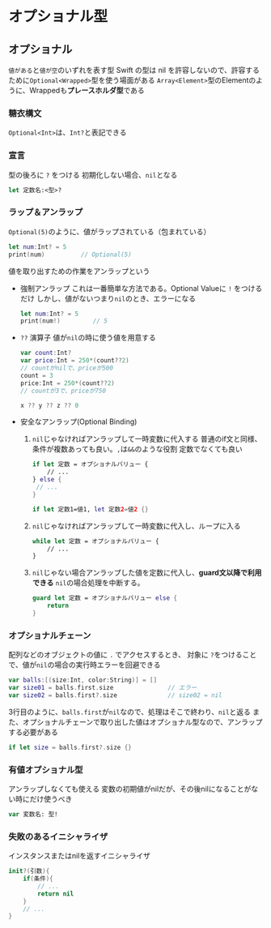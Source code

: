 # オプショナル型

## オプショナル

`値がある`と`値が空`のいずれを表す型
Swift の型は nil を許容しないので、許容するために`Optional<Wrapped>`型を使う場面がある
`Array<Element>`型のElementのように、Wrappedも**プレースホルダ型**である

### 糖衣構文

`Optional<Int>`は、`Int?`と表記できる

### 宣言

型の後ろに `?` をつける
初期化しない場合、`nil`となる

```swift
let 定数名:<型>?
```

### ラップ＆アンラップ

`Optional(5)`のように、値がラップされている（包まれている）

```swift
let num:Int? = 5
print(num)          // Optional(5)
```

値を取り出すための作業をアンラップという

* 強制アンラップ
    これは一番簡単な方法である。Optional Valueに `!` をつけるだけ
    しかし、値がないつまり`nil`のとき、エラーになる

    ```swift
    let num:Int? = 5
    print(num!)         // 5
    ```

* `??` 演算子
    値が`nil`の時に使う値を用意する

    ```swift
    var count:Int?
    var price:Int = 250*(count??2)
    // countがnilで、priceが500
    count = 3
    price:Int = 250*(count??2)
    // countが3で、priceが750

    x ?? y ?? z ?? 0
    ```

* 安全なアンラップ(Optional Binding)
    1. `nil`じゃなければアンラップして一時変数に代入する
        普通のif文と同様、条件が複数あっても良い。`,`は`&&`のような役割
        定数でなくても良い

        ```swift
        if let 定数 = オプショナルバリュー {
            // ...
        } else {
         // ...
        }

        if let 定数1=値1, let 定数2=値2 {}
        ```

    2. `nil`じゃなければアンラップして一時変数に代入し、ループに入る

        ```swift
        while let 定数 = オプショナルバリュー {
            // ...
        }
        ```

    3. `nil`じゃない場合アンラップした値を定数に代入し、**guard文以降で利用できる**
        `nil`の場合処理を中断する。

        ```swift
        guard let 定数 = オプショナルバリュー else {
            return
        }
        ```

### オプショナルチェーン

配列などのオブジェクトの値に `.` でアクセスするとき、
対象に `?`をつけることで、値が`nil`の場合の実行時エラーを回避できる

```swift
var balls:[(size:Int, color:String)] = []
var size01 = balls.first.size               // エラー
var size02 = balls.first?.size              // size02 = nil
```

3行目のように、`balls.first`が`nil`なので、処理はそこで終わり、`nil`と返る
また、オプショナルチェーンで取り出した値はオプショナル型なので、アンラップする必要がある

```swift
if let size = balls.first?.size {}
```

### 有値オプショナル型

アンラップしなくても使える
変数の初期値がnilだが、その後nilになることがない時にだけ使うべき

```swift
var 変数名: 型!
```

### 失敗のあるイニシャライザ

インスタンスまたはnilを返すイニシャライザ

```swift
init?(引数){
    if(条件){
        // ...
        return nil
    }
    // ...
}
```
